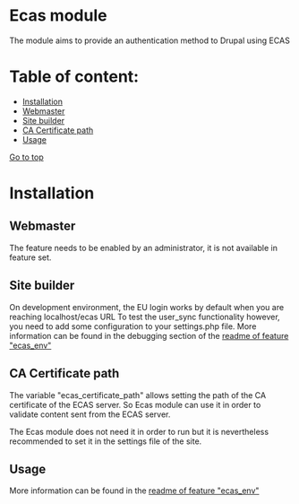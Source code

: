 Ecas module
======================

The module aims to provide an authentication method to Drupal using ECAS
 
Table of content:
=================
- [Installation](#installation)
- [Webmaster](#webmaster)
- [Site builder](#site-builder)
- [CA Certificate path](#ca-certificate-path)
- [Usage](#usage)

[Go to top](#table-of-content)

 
# Installation
## Webmaster
The feature needs to be enabled by an administrator, it is not available in  
feature set.

## Site builder
On development environment, the EU login works by default when you are reaching
localhost/ecas URL
To test the user_sync functionality however, you need to add some configuration
to your settings.php file.
More information can be found in the debugging section of the [readme of feature "ecas_env"](../../features/ecas_env/README.md)

## CA Certificate path
The variable "ecas_certificate_path" allows setting the path of the CA certificate of the ECAS server.
So Ecas module can use it in order to validate content sent from the ECAS server.

The Ecas module does not need it in order to run but it is nevertheless recommended to set it in the 
settings file of the site.

Usage
-----

More information can be found in the [readme of feature "ecas_env"](../../features/ecas_env/README.md)
